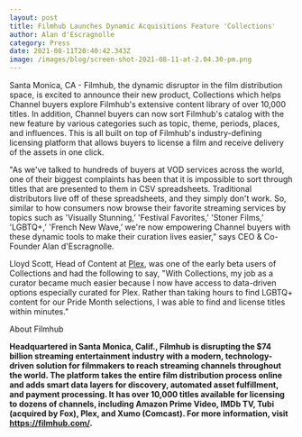 ```yaml
---
layout: post
title: Filmhub Launches Dynamic Acquisitions Feature 'Collections'
author: Alan d'Escragnolle
category: Press
date: 2021-08-11T20:40:42.343Z
image: /images/blog/screen-shot-2021-08-11-at-2.04.30-pm.png
---
```

Santa Monica, CA - Filmhub, the dynamic disruptor in the film distribution space, is excited to announce their new product, Collections which helps Channel buyers explore Filmhub's extensive content library of over 10,000 titles. In addition, Channel buyers can now sort Filmhub's catalog with the new feature by various categories such as topic, theme, periods, places, and influences. This is all built on top of Filmhub's industry-defining licensing platform that allows buyers to license a film and receive delivery of the assets in one click.

"As we've talked to hundreds of buyers at VOD services across the world, one of their biggest complaints has been that it is impossible to sort through titles that are presented to them in CSV spreadsheets. Traditional distributors live off of these spreadsheets, and they simply don't work. So, similar to how consumers now browse their favorite streaming services by topics such as 'Visually Stunning,’ 'Festival Favorites,’ 'Stoner Films,’ 'LGBTQ+,’ 'French New Wave,’ we're now empowering Channel buyers with these dynamic tools to make their curation lives easier," says CEO & Co-Founder Alan d'Escragnolle.

Lloyd Scott, Head of Content at [Plex](https://www.plex.tv/), was one of the early beta users of Collections and had the following to say, "With Collections, my job as a curator became much easier because I now have access to data-driven options especially curated for Plex. Rather than taking hours to find LGBTQ+ content for our Pride Month selections, I was able to find and license titles within minutes."

About Filmhub

**Headquartered in Santa Monica, Calif., Filmhub is disrupting the $74 billion streaming entertainment industry with a modern, technology-driven solution for filmmakers to reach streaming channels throughout the world. The platform takes the entire film distribution process online and adds smart data layers for discovery, automated asset fulfillment, and payment processing. It has over 10,000 titles available for licensing to dozens of channels, including Amazon Prime Video, IMDb TV, Tubi (acquired by Fox), Plex, and Xumo (Comcast). For more information, visit <https://filmhub.com/>.**
